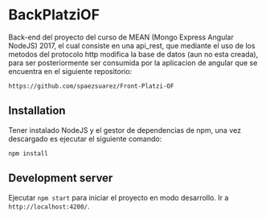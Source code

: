 # BackPlatziOF

Back-end del proyecto del curso de MEAN (Mongo Express Angular NodeJS) 2017, el cual consiste en una
api_rest, que mediante el uso de los metodos del protocolo http modifica la base de datos (aun no esta creada), para ser posteriormente ser consumida por la aplicacion de angular que se encuentra en el siguiente repositorio: 

`https://github.com/spaezsuarez/Front-Platzi-OF`

## Installation

Tener instalado NodeJS y el gestor de dependencias de npm, una vez descargado es ejecutar el siguiente comando:

`npm install`

## Development server

Ejecutar `npm start` para iniciar el proyecto en modo desarrollo. Ir a `http://localhost:4200/`.
